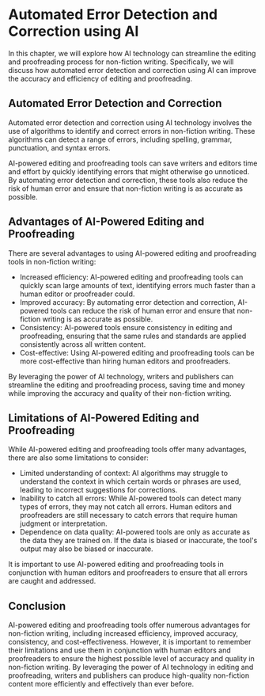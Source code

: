 Automated Error Detection and Correction using AI
===========================================================================================================

In this chapter, we will explore how AI technology can streamline the editing and proofreading process for non-fiction writing. Specifically, we will discuss how automated error detection and correction using AI can improve the accuracy and efficiency of editing and proofreading.

Automated Error Detection and Correction
----------------------------------------

Automated error detection and correction using AI technology involves the use of algorithms to identify and correct errors in non-fiction writing. These algorithms can detect a range of errors, including spelling, grammar, punctuation, and syntax errors.

AI-powered editing and proofreading tools can save writers and editors time and effort by quickly identifying errors that might otherwise go unnoticed. By automating error detection and correction, these tools also reduce the risk of human error and ensure that non-fiction writing is as accurate as possible.

Advantages of AI-Powered Editing and Proofreading
-------------------------------------------------

There are several advantages to using AI-powered editing and proofreading tools in non-fiction writing:

* Increased efficiency: AI-powered editing and proofreading tools can quickly scan large amounts of text, identifying errors much faster than a human editor or proofreader could.
* Improved accuracy: By automating error detection and correction, AI-powered tools can reduce the risk of human error and ensure that non-fiction writing is as accurate as possible.
* Consistency: AI-powered tools ensure consistency in editing and proofreading, ensuring that the same rules and standards are applied consistently across all written content.
* Cost-effective: Using AI-powered editing and proofreading tools can be more cost-effective than hiring human editors and proofreaders.

By leveraging the power of AI technology, writers and publishers can streamline the editing and proofreading process, saving time and money while improving the accuracy and quality of their non-fiction writing.

Limitations of AI-Powered Editing and Proofreading
--------------------------------------------------

While AI-powered editing and proofreading tools offer many advantages, there are also some limitations to consider:

* Limited understanding of context: AI algorithms may struggle to understand the context in which certain words or phrases are used, leading to incorrect suggestions for corrections.
* Inability to catch all errors: While AI-powered tools can detect many types of errors, they may not catch all errors. Human editors and proofreaders are still necessary to catch errors that require human judgment or interpretation.
* Dependence on data quality: AI-powered tools are only as accurate as the data they are trained on. If the data is biased or inaccurate, the tool's output may also be biased or inaccurate.

It is important to use AI-powered editing and proofreading tools in conjunction with human editors and proofreaders to ensure that all errors are caught and addressed.

Conclusion
----------

AI-powered editing and proofreading tools offer numerous advantages for non-fiction writing, including increased efficiency, improved accuracy, consistency, and cost-effectiveness. However, it is important to remember their limitations and use them in conjunction with human editors and proofreaders to ensure the highest possible level of accuracy and quality in non-fiction writing. By leveraging the power of AI technology in editing and proofreading, writers and publishers can produce high-quality non-fiction content more efficiently and effectively than ever before.
